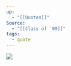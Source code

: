 ```yaml
---
up:
  - "[[Quotes]]"
Source:
  - "[[Class of '09]]"
tags:
  - quote
---
```


![](https://i.imgur.com/ZeM0U4R.jpeg)
